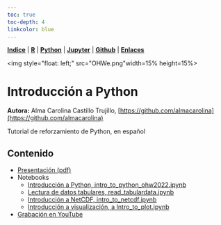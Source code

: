 ```yaml
---
toc: true
toc-depth: 4
linkcolor: blue
---
```


<p align="left">
<strong><a href="../Indice.html">Indice</a></strong>
|
<strong><a href="../Intro a R/R.html">R</a></strong>
|
<strong><a href="../Intro a Python/Python.html">Python</a></strong>
|
<strong><a href="../Intro a Jupyter/Jupyter.html">Jupyter</a></strong>
|
<strong><a href="../Intro a github/Github.html">Github</a></strong>
|
<strong><a href="../enlaces.html">Enlaces</a></strong>
</p>

<img     style="float: left;" src="OHWe.png"width=15% height=15%>

# Introducción a Python

**Autora:** Alma Carolina Castillo Trujillo, [https://github.com/almacarolina](https://github.com/almacarolina)

Tutorial de reforzamiento de Python, en español



## Contenido

- [Presentación (pdf)](Porque_Python.pdf)
- Notebooks
  - [Introducción a Python, intro_to_python_ohw2022.ipynb](intro_to_python_ohw2022.ipynb)
  - [Lectura de datos tabulares, read_tabulardata.ipynb](read_tabulardata.ipynb)
  - [Introducción a NetCDF, intro_to_netcdf.ipynb](intro_to_netcdf.ipynb)
  - [Introducción a visualización, a Intro_to_plot.ipynb](Intro_to_plot.ipynb)
 - [Grabación en YouTube](https://www.youtube.com/watch?v=pmz4BB9tzhg&list=PLA6PlfxWZPLTPQ_OIr3dDPF9FRiHQXoVF&index=1)
